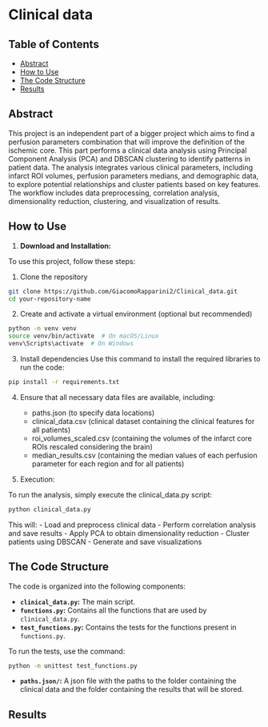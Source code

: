 # Clinical data

## Table of Contents
- [Abstract](#abstract)
- [How to Use](#how-to-use)
- [The Code Structure](#the-code-structure)
- [Results](#results)

## Abstract

This project is an independent part of a bigger project which aims to find a perfusion parameters combination that will improve the definition of the ischemic core. This part performs a clinical data analysis using Principal Component Analysis (PCA) and DBSCAN clustering to identify patterns in patient data. The analysis integrates various clinical parameters, including infarct ROI volumes, perfusion parameters medians, and demographic data, to explore potential relationships and cluster patients based on key features. The workflow includes data preprocessing, correlation analysis, dimensionality reduction, clustering, and visualization of results.


## How to Use

1. **Download and Installation:**

To use this project, follow these steps:

1.	Clone the repository
```sh
git clone https://github.com/GiacomoRapparini2/Clinical_data.git
cd your-repository-name
```


2.	Create and activate a virtual environment (optional but recommended)
```sh
python -m venv venv
source venv/bin/activate  # On macOS/Linux
venv\Scripts\activate  # On Windows
```


3.	Install dependencies
Use this command to install the required libraries to run the code:
```sh
pip install -r requirements.txt
```


4.	Ensure that all necessary data files are available, including:
    - paths.json (to specify data locations)
    - clinical_data.csv (clinical dataset containing the clinical features for all patients)
    - roi_volumes_scaled.csv (containing the volumes of the infarct core ROIs rescaled considering the brain)
    - median_results.csv (containing the median values of each perfusion parameter for each region and for all patients)



5.  Execution:

To run the analysis, simply execute the clinical_data.py script:
```sh
python clinical_data.py
```

This will:
    - Load and preprocess clinical data
    - Perform correlation analysis and save results
    - Apply PCA to obtain dimensionality reduction
    - Cluster patients using DBSCAN
    - Generate and save visualizations


## The Code Structure

The code is organized into the following components:

- **`clinical_data.py`:** The main script.
- **`functions.py`:** Contains all the functions that are used by `clinical_data.py`.
- **`test_functions.py`:** Contains the tests for the functions present in `functions.py`.

To run the tests, use the command:
```sh
python -m unittest test_functions.py
```
- **`paths.json/`:** A json file with the paths to the folder containing the clinical data and the folder containing the results that will be stored.

## Results


